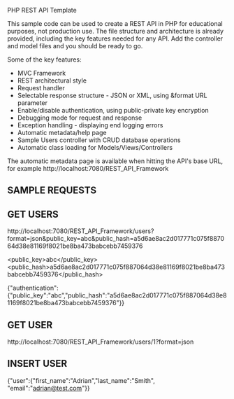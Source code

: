 PHP REST API Template

This sample code can be used to create a REST API in PHP for educational purposes, not production use. The file structure and architecture is already provided, including the key features needed for any API. Add the controller and model files and you should be ready to go.


Some of the key features:
<ul><li>MVC Framework</li>
<li>REST architectural style</li>
<li>Request handler</li>
<li>Selectable response structure - JSON or XML, using &format URL parameter</li>
<li>Enable/disable authentication, using public-private key encryption</li>
<li>Debugging mode for request and response</li>
<li>Exception handling - displaying end logging errors</li>
<li>Automatic metadata/help page</li>
<li>Sample Users controller with CRUD database operations</li>
<li>Automatic class loading for Models/Views/Controllers</li></ul>

The automatic metadata page is available when hitting the API's base URL, for example http://localhost:7080/REST_API_Framework 

SAMPLE REQUESTS
------------------------------


GET USERS
------------------------------
http://localhost:7080/REST_API_Framework/users?format=json&public_key=abc&public_hash=a5d6ae8ac2d017771c075f887064d38e81169f8021be8ba473babcebb7459376

<root><authentication><public_key>abc</public_key><public_hash>a5d6ae8ac2d017771c075f887064d38e81169f8021be8ba473babcebb7459376</public_hash></authentication></root>

{"authentication":{"public_key":"abc","public_hash":"a5d6ae8ac2d017771c075f887064d38e81169f8021be8ba473babcebb7459376"}}



GET USER
------------------------------
http://localhost:7080/REST_API_Framework/users/1?format=json


INSERT USER
------------------------------
{"user":{"first_name":"Adrian","last_name":"Smith", "email":"adrian@test.com"}}

